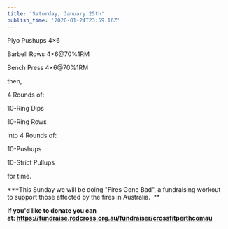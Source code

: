 ```yaml
---
title: 'Saturday, January 25th'
publish_time: '2020-01-24T23:59:16Z'
---
```


Plyo Pushups 4×6

Barbell Rows 4×6\@70%1RM

Bench Press 4×6\@70%1RM

then,

4 Rounds of:

10-Ring Dips

10-Ring Rows

into 4 Rounds of:

10-Pushups

10-Strict Pullups

for time.

**\*This Sunday we will be doing "Fires Gone Bad", a fundraising workout
to support those affected by the fires in Australia.  **

**If you'd like to donate you can
at: <https://fundraise.redcross.org.au/fundraiser/crossfitperthcomau>**
